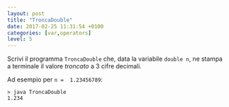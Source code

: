 ```yaml
---
layout: post
title: "TroncaDouble"
date: 2017-02-25 11:31:54 +0100
categories: [var,operators]
level: 5
---
```



Scrivi il programma `TroncaDouble` che, data la variabile `double n`, ne stampa a terminale il valore *troncato* a 3 cifre decimali.

Ad esempio per `n =  1.23456789`:

~~~text
> java TroncaDouble
1.234
~~~

